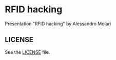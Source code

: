 # RFID hacking

Presentation "RFID hacking" by Alessandro Molari

## LICENSE

See the [LICENSE](./LICENSE) file.
